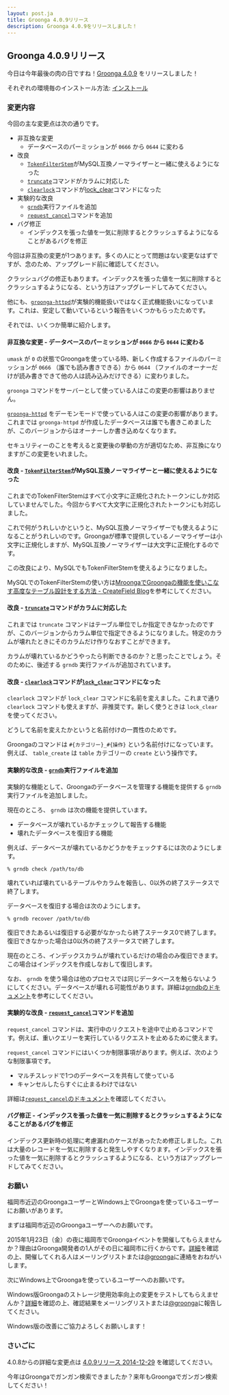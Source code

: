 ```yaml
---
layout: post.ja
title: Groonga 4.0.9リリース
description: Groonga 4.0.9をリリースしました！
---
```


## Groonga 4.0.9リリース

今日は今年最後の肉の日ですね！[Groonga 4.0.9](/ja/docs/news.html#release-4-0-9) をリリースしました！

それぞれの環境毎のインストール方法: [インストール](/ja/docs/install.html)

### 変更内容

今回の主な変更点は次の通りです。

  * 非互換な変更
    * データベースのパーミッションが `0666` から `0644` に変わる
  * 改良
    * [`TokenFilterStem`](http://groonga.org/ja/docs/reference/token_filters.html#token-filter-stem)がMySQL互換ノーマライザーと一緒に使えるようになった
    * [`truncate`](http://groonga.org/ja/docs/reference/commands/truncate.html)コマンドがカラムに対応した
    * [`clearlock`](http://groonga.org/ja/docs/reference/commands/clearlock.html)コマンドが[lock_clear](http://groonga.org/ja/docs/reference/commands/lock_clear.html)コマンドになった
  * 実験的な改良
    * [`grndb`](http://groonga.org/ja/docs/reference/executables/grndb.html)実行ファイルを追加
    * [`request_cancel`](http://groonga.org/ja/docs/reference/commands/request_cancel.html)コマンドを追加
  * バグ修正
    * インデックスを張った値を一気に削除するとクラッシュするようになることがあるバグを修正

今回は非互換の変更が1つあります。多くの人にとって問題はない変更なはずですが、念のため、アップグレード前に確認してください。

クラッシュバグの修正もあります。インデックスを張った値を一気に削除するとクラッシュするようになる、という方はアップグレードしてみてください。

他にも、[`groonga-httpd`](http://groonga.org/ja/docs/reference/executables/groonga-httpd.html)が実験的機能扱いではなく正式機能扱いになっています。これは、安定して動いているという報告をいくつかもらったためです。

それでは、いくつか簡単に紹介します。

#### 非互換な変更 - データベースのパーミッションが `0666` から `0644` に変わる

`umask` が `0` の状態でGroongaを使っている時、新しく作成するファイルのパーミッションが `0666` （誰でも読み書きできる）から `0644` （ファイルのオーナーだけが読み書きできて他の人は読み込みだけできる）に変わりました。

`groonga` コマンドをサーバーとして使っている人はこの変更の影響はありません。

[`groonga-httpd`](http://groonga.org/ja/docs/reference/executables/groonga-httpd.html) をデーモンモードで使っている人はこの変更の影響があります。これまでは `groonga-httpd` が作成したデータベースは誰でも書きこめましたが、このバージョンからはオーナーしか書き込めなくなります。

セキュリティーのことを考えると変更後の挙動の方が適切なため、非互換になりますがこの変更をいれました。

#### 改良 - [`TokenFilterStem`](http://groonga.org/ja/docs/reference/token_filters.html#token-filter-stem)がMySQL互換ノーマライザーと一緒に使えるようになった

これまでのTokenFilterStemはすべて小文字に正規化されたトークンにしか対応していませんでした。今回からすべて大文字に正規化されたトークンにも対応しました。

これで何がうれしいかというと、MySQL互換ノーマライザーでも使えるようになることがうれしいのです。Groongaが標準で提供しているノーマライザーは小文字に正規化しますが、MySQL互換ノーマライザーは大文字に正規化するのです。

この改良により、MySQLでもTokenFilterStemを使えるようになりました。

MySQLでのTokenFilterStemの使い方は[MroongaでGroongaの機能を使いこなす高度なテーブル設計をする方法 - CreateField Blog](http://blog.createfield.com/entry/2014/10/29/084941)を参考にしてください。

#### 改良 - [`truncate`](http://groonga.org/ja/docs/reference/commands/truncate.html)コマンドがカラムに対応した

これまでは `truncate` コマンドはテーブル単位でしか指定できなかったのですが、このバージョンからカラム単位で指定できるようになりました。特定のカラムが壊れたときにそのカラムだけ作りなおすことができます。

カラムが壊れているかどうやったら判断できるのか？と思ったことでしょう。そのために、後述する `grndb` 実行ファイルが追加されています。

#### 改良 - [`clearlock`](http://groonga.org/ja/docs/reference/commands/clearlock.html)コマンドが[`lock_clear`](http://groonga.org/ja/docs/reference/commands/lock_clear.html)コマンドになった

`clearlock` コマンドが `lock_clear` コマンドに名前を変えました。これまで通り `clearlock` コマンドも使えますが、非推奨です。新しく使うときは `lock_clear` を使ってください。

どうして名前を変えたかというと名前付けの一貫性のためです。

Groongaのコマンドは `#{カテゴリー}_#{操作}` という名前付けになっています。例えば、 `table_create` は `table` カテゴリーの `create` という操作です。

#### 実験的な改良 - [`grndb`](http://groonga.org/ja/docs/reference/executables/grndb.html)実行ファイルを追加

実験的な機能として、Groongaのデータベースを管理する機能を提供する `grndb` 実行ファイルを追加しました。

現在のところ、 `grndb` は次の機能を提供しています。

  * データベースが壊れているかチェックして報告する機能
  * 壊れたデータベースを復旧する機能

例えば、データベースが壊れているかどうかをチェックするには次のようにします。

    % grndb check /path/to/db

壊れていれば壊れているテーブルやカラムを報告し、0以外の終了ステータスで終了します。

データベースを復旧する場合は次のようにします。

    % grndb recover /path/to/db

復旧できたあるいは復旧する必要がなかったら終了ステータス0で終了します。復旧できなかった場合は0以外の終了ステータスで終了します。

現在のところ、インデックスカラムが壊れているだけの場合のみ復旧できます。この場合はインデックスを作成しなおして復旧します。

なお、 `grndb` を使う場合は他のプロセスでは同じデータベースを触らないようにしてください。データベースが壊れる可能性があります。詳細は[grndbのドキュメント](http://groonga.org/ja/docs/reference/executables/grndb.html)を参考にしてください。

#### 実験的な改良 - [`request_cancel`](http://groonga.org/ja/docs/reference/commands/request_cancel.html)コマンドを追加

`request_cancel` コマンドは、実行中のリクエストを途中で止めるコマンドです。例えば、重いクエリーを実行しているリクエストを止めるために使えます。

`request_cancel` コマンドにはいくつか制限事項があります。例えば、次のような制限事項です。

  * マルチスレッドで1つのデータベースを共有して使っている
  * キャンセルしたらすぐに止まるわけではない

詳細は[`request_cancel`のドキュメント](http://groonga.org/ja/docs/reference/commands/request_cancel.html)を確認してください。

#### バグ修正 - インデックスを張った値を一気に削除するとクラッシュするようになることがあるバグを修正

インデックス更新時の処理に考慮漏れのケースがあったため修正しました。これは大量のレコードを一気に削除すると発生しやすくなります。インデックスを張った値を一気に削除するとクラッシュするようになる、という方はアップグレードしてみてください。

### お願い

福岡市近辺のGroongaユーザーとWindows上でGroongaを使っているユーザーにお願いがあります。

まずは福岡市近辺のGroongaユーザーへのお願いです。

2015年1月23日（金）の夜に福岡市でGroongaイベントを開催してもらえませんか？理由はGroonga開発者の1人がその日に福岡市に行くからです。[詳細](http://sourceforge.jp/projects/groonga/lists/archive/dev/2014-December/003037.html)を確認の上、開催してくれる人はメーリングリストまたは[@groonga](https://twitter.com/groonga)に連絡をおねがいします。

次にWindows上でGroongaを使っているユーザーへのお願いです。

Windows版Groongaのストレージ使用効率向上の変更をテストしてもらえませんか？[詳細](http://sourceforge.jp/projects/groonga/lists/archive/dev/2014-December/003038.html)を確認の上、確認結果をメーリングリストまたは[@groonga](https://twitter.com/groonga)に報告してください。

Windows版の改善にご協力よろしくお願いします！

### さいごに

4.0.8からの詳細な変更点は [4.0.9リリース 2014-12-29](/ja/docs/news.html#release-4-0-9) を確認してください。

今年はGroongaでガンガン検索できましたか？来年もGroongaでガンガン検索してください！
